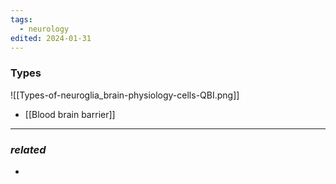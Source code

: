 ```yaml
---
tags:
  - neurology
edited: 2024-01-31
---
```

### Types
![[Types-of-neuroglia_brain-physiology-cells-QBI.png]]
- [[Blood brain barrier]] 

---
### *related*
- 